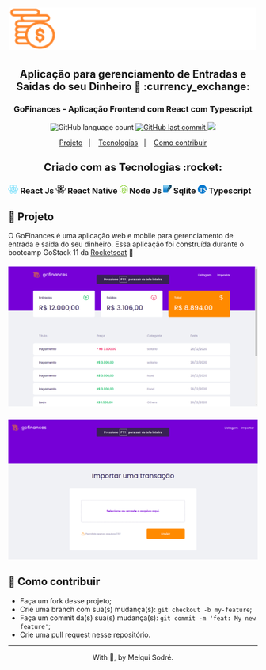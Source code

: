 
<h1 align="center">
  <img src="./src/assets/logo.svg" width="500px"/>
</h1>

<h2 align="center"> Aplicação para gerenciamento de Entradas e Saidas do seu Dinheiro 💸 :currency_exchange: </h2>

<h3 align="center">
  GoFinances - Aplicação Frontend com React com Typescript
</h3>

<p align="center">
  <img alt="GitHub language count" src="https://img.shields.io/badge/languages-7-green">

  <a href="https://github.com/leoskrr/GoMarketplace/commits/master">
    <img alt="GitHub last commit" src="https://img.shields.io/badge/last%20commit-july-yellowgreen">
  </a>

  <img src="https://img.shields.io/badge/tests-100%25-brightgreen"/>

<p align="center">
  <a href="#-projeto">Projeto</a>&nbsp;&nbsp;&nbsp;|&nbsp;&nbsp;&nbsp;
  <a href="#rocket-Tecnologias">Tecnologias</a>&nbsp;&nbsp;&nbsp;|&nbsp;&nbsp;&nbsp;
  <a href="#-como-contribuir">Como contribuir</a>
</p>

<h2 align="center">Criado com as Tecnologias :rocket: </h2>
<h3>
    <img src="./assets/react.png" height="18"/> React Js
    <img src="./assets/react-native.png" height="18"/> React Native
    <img src="./assets/node.png" height="18" /> Node Js
    <img src="./assets/sqlite.png" height="18" /> Sqlite
    <img src="./assets/ts.png" height="18" /> Typescript
</h3>

## 📱 Projeto

<p>
  O GoFinances é uma aplicação web e mobile para gerenciamento de entrada e saida do seu dinheiro. Essa aplicação foi construída durante o bootcamp GoStack 11 da <a href="https://rocketseat.com.br/">Rocketseat</a>
  🚀
</p>

<h5 align="center">
  <img src="./src/assets/dashboard.png"/>
</h5>

<h5 align="center">
  <img src="./src/assets/upload.png"/>
</h5>


## 🤔 Como contribuir

- Faça um fork desse projeto;
- Crie uma branch com sua(s) mudança(s): `git checkout -b my-feature`;
- Faça um commit da(s) sua(s) mudança(s): `git commit -m 'feat: My new feature'`;
- Crie uma pull request nesse repositório.

---

<p align="center">With 💜, by Melqui Sodré.</p>

[nodejs]: https://nodejs.org/
[yarn]: https://yarnpkg.com/
[vc]: https://code.visualstudio.com/
[vceditconfig]: https://marketplace.visualstudio.com/items?itemName=EditorConfig.EditorConfig
[vceslint]: https://marketplace.visualstudio.com/items?itemName=dbaeumer.vscode-eslint
[prettier]: https://marketplace.visualstudio.com/items?itemName=esbenp.prettier-vscode

